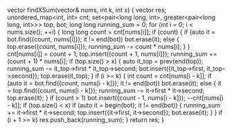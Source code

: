 vector<long long> findXSum(vector<int>& nums, int k, int x) {
vector<long long> res;
unordered_map<int, int> cnt;
set<pair<long long, int>, greater<pair<long long, int>>> top, bot;
long long running_sum = 0;
for (int i = 0; i < nums.size(); ++i) {
long long count = cnt[nums[i]];
if (count) {
if (auto it = bot.find({count, nums[i]}); it != end(bot))
bot.erase(it);
else {
top.erase({count, nums[i]});
running_sum -= count * nums[i];
}
}
cnt[nums[i]] = count + 1;
top.insert({count + 1, nums[i]});
running_sum += (count + 1) * nums[i];
if (top.size() > x) {
auto it_top = prev(end(top));
running_sum -= it_top->first * it_top->second;
bot.insert({it_top->first, it_top->second});
top.erase(it_top);
}
if (i >= k) {
int count = cnt[nums[i - k]];
if (auto it = bot.find({count, nums[i - k]}); it != end(bot))
bot.erase(it);
else {
it = top.find({count, nums[i - k]});
running_sum -= it->first * it->second;
top.erase(it);
}
if (count > 1)
bot.insert({count - 1, nums[i - k]});
--cnt[nums[i - k]];
if (top.size() < x)
if (auto it = begin(bot); it != end(bot)) {
running_sum += it->first * it->second;
top.insert({it->first, it->second});
bot.erase(it);
}
}
if (i + 1 >= k)
res.push_back(running_sum);
}
return res;
}